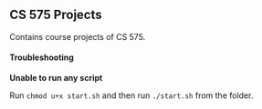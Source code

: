 ## CS 575 Projects

Contains course projects of CS 575.

#### Troubleshooting

**Unable to run any script**

Run `chmod u+x start.sh` and then run `./start.sh` from the folder.
